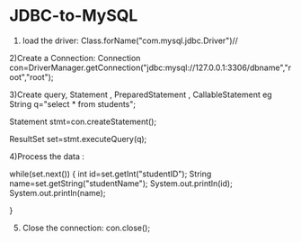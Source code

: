 # JDBC-to-MySQL

1) load the driver:
 Class.forName("com.mysql.jdbc.Driver")//

2)Create a Connection:
 Connection con=DriverManager.getConnection("jdbc:mysql://127.0.0.1:3306/dbname","root","root");


3)Create query, Statement , PreparedStatement , CallableStatement
eg 
 String q="select * from students";

 Statement stmt=con.createStatement();

 ResultSet set=stmt.executeQuery(q);

4)Process the data :
 
 while(set.next())
 {
   int id=set.getInt("studentID");
   String name=set.getString("studentName");
   System.out.println(id);
   System.out.println(name);

 }

5) Close the connection:
 con.close();
